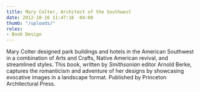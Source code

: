 ```yaml
---
title: Mary Colter, Architect of the Southwest
date: 2012-10-16 11:47:16 -04:00
thumb: "/uploads/"
roles:
- Book Design
---
```

Mary Colter designed park buildings and hotels in the American Southwest in a combination of Arts and Crafts, Native American revival, and streamlined styles. This book, written by <em>Smithsonian</em> editor Arnold Berke, captures the romanticism and adventure of her designs by showcasing evocative images in a landscape format. Published by Princeton Architectural Press.
